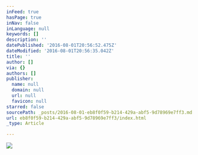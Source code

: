 ```yaml
---
inFeed: true
hasPage: true
inNav: false
inLanguage: null
keywords: []
description: ''
datePublished: '2016-08-01T20:56:52.475Z'
dateModified: '2016-08-01T20:56:35.042Z'
title: ''
author: []
via: {}
authors: []
publisher:
  name: null
  domain: null
  url: null
  favicon: null
starred: false
sourcePath: _posts/2016-08-01-eb8f0f59-b214-429a-abf5-9d78969e7ff3.md
url: eb8f0f59-b214-429a-abf5-9d78969e7ff3/index.html
_type: Article

---
```

![](https://the-grid-user-content.s3-us-west-2.amazonaws.com/955d2802-7856-4467-accd-1aa4db41db61.jpg)
